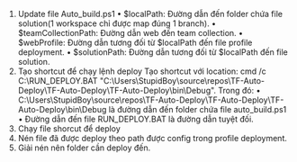 1.	Update file Auto_build.ps1
•	$localPath: Đường dẫn đến folder chứa file solution(1 workspace chỉ được map đúng 1 branch).
•	$teamCollectionPath: Đường dẫn web đến team collection.
•	$webProfile: Đường dẫn tương đối từ $localPath đến file profile deployment.
•	$solutionPath: Đường dẫn tương đối từ $localPath đến file solution.
2.	Tạo shortcut để chạy lệnh deploy
Tạo shortcut với location: cmd /c C:\RUN_DEPLOY.BAT "C:\Users\StupidBoy\source\repos\TF-Auto-Deploy\TF-Auto-Deploy\TF-Auto-Deploy\bin\Debug". 
Trong đó:
•	C:\Users\StupidBoy\source\repos\TF-Auto-Deploy\TF-Auto-Deploy\TF-Auto-Deploy\bin\Debug là đường dẫn đến folder chứa file auto_build.ps1
•	Đường dẫn đến file RUN_DEPLOY.BAT là đường dẫn tuyệt đối.
3.	Chạy file shorcut để deploy
4.	Nén file đã được deploy theo path được config trong profile deployment.
5.	Giải nén nên folder cần deploy đến.
